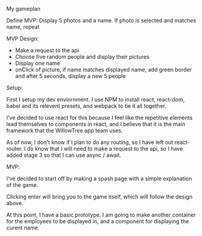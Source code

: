 My gameplan

Define MVP:
	Display 5 photos and a name. If photo is selected and matches name, repeat

MVP Design:
 * Make a request to the api
 * Choose five random people and display their pictures
 * Display one name
 * onClick of picture, if name matches displayed name, add green border and after 5 seconds, display a new 5 people

Setup:

First I setup my dev enviornment. I use NPM to install react, react-dom, babel and its relevent presets, and webpack to tie it all together.

I've decided to use react for this because I feel like the repetitive elements lead themselves to components in react, and I believe that it is the main framework that the WillowTree app team uses.

As of now, I don't know if I plan to do any routing, so I have left out react-router. I do know that I will need to make a request to the api, so I have added stage 3 so that I can use async / await.

MVP:

I've decided to start off by making a spash page with a simple explanation of the game. 

Clicking enter will bring you to the game itself, which will follow the design above.

At this point, I have a basic prototype. I am going to make another container for the employees to be displayed in, and a component for displaying the curent name.

